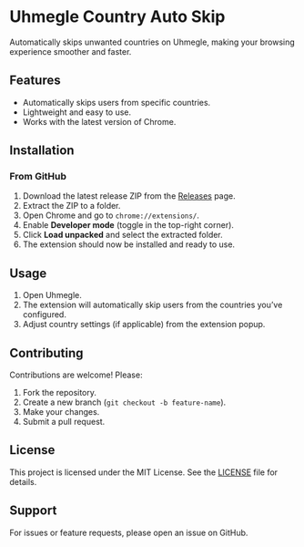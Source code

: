 # Uhmegle Country Auto Skip

Automatically skips unwanted countries on Uhmegle, making your browsing experience smoother and faster.

## Features

-   Automatically skips users from specific countries.
-   Lightweight and easy to use.
-   Works with the latest version of Chrome.

## Installation

### From GitHub

1. Download the latest release ZIP from the [Releases](https://github.com/YOUR_USERNAME/YOUR_REPO/releases) page.
2. Extract the ZIP to a folder.
3. Open Chrome and go to `chrome://extensions/`.
4. Enable **Developer mode** (toggle in the top-right corner).
5. Click **Load unpacked** and select the extracted folder.
6. The extension should now be installed and ready to use.

## Usage

1. Open Uhmegle.
2. The extension will automatically skip users from the countries you’ve configured.
3. Adjust country settings (if applicable) from the extension popup.

## Contributing

Contributions are welcome! Please:

1. Fork the repository.
2. Create a new branch (`git checkout -b feature-name`).
3. Make your changes.
4. Submit a pull request.

## License

This project is licensed under the MIT License. See the [LICENSE](LICENSE) file for details.

## Support

For issues or feature requests, please open an issue on GitHub.
